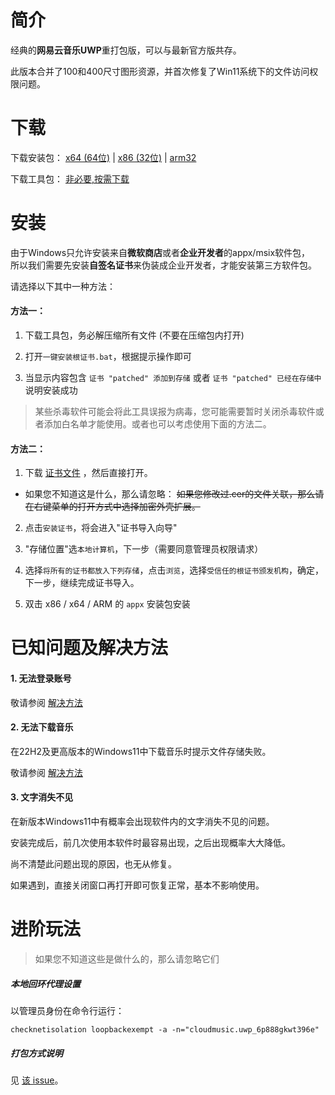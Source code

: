 # 简介

经典的**网易云音乐UWP**重打包版，可以与最新官方版共存。

此版本合并了100和400尺寸图形资源，并首次修复了Win11系统下的文件访问权限问题。


# 下载

下载安装包：
[x64 (64位)](https://github.com/exp-3/Cloud-Music-UWP-Repacked/raw/main/cloudmusic.uwp_repack_x64.appx) | 
[x86 (32位)](https://github.com/exp-3/Cloud-Music-UWP-Repacked/raw/main/cloudmusic.uwp_repack_x86.appx) | 
[arm32](https://github.com/exp-3/Cloud-Music-UWP-Repacked/raw/main/cloudmusic.uwp_repack_arm.appx)

下载工具包： 
[非必要,按需下载](https://github.com/exp-3/Cloud-Music-UWP-Repacked/archive/refs/heads/tools.zip)


# 安装

由于Windows只允许安装来自**微软商店**或者**企业开发者**的appx/msix软件包，<br />
所以我们需要先安装**自签名证书**来伪装成企业开发者，才能安装第三方软件包。

请选择以下其中一种方法：

#### 方法一：

1. 下载工具包，务必解压缩所有文件 (不要在压缩包内打开)

2. 打开```一键安装根证书.bat```，根据提示操作即可

3. 当显示内容包含 ```证书 "patched" 添加到存储``` 或者 ```证书 "patched" 已经在存储中``` 说明安装成功

> 某些杀毒软件可能会将此工具误报为病毒，您可能需要暂时关闭杀毒软件或者添加白名单才能使用。或者也可以考虑使用下面的方法二。

#### 方法二：

1. 下载 [证书文件](https://github.com/exp-3/Cloud-Music-UWP-Repacked/raw/tools/data/3.cer) ，然后直接打开。

 - 如果您不知道这是什么，那么请忽略：
   ~~如果您修改过.cer的文件关联，那么请在右键菜单的打开方式中选择加密外壳扩展。~~

2. 点击```安装证书```，将会进入"证书导入向导"

3. "存储位置"选```本地计算机```，下一步（需要同意管理员权限请求）

4. 选择```将所有的证书都放入下列存储```，点击```浏览```，选择```受信任的根证书颁发机构```，确定，下一步，继续完成证书导入。

5. 双击 x86 / x64 / ARM 的 ```appx``` 安装包安装


# 已知问题及解决方法

#### 1. 无法登录账号

敬请参阅 [解决方法](assets/login.md)

#### 2. 无法下载音乐

在22H2及更高版本的Windows11中下载音乐时提示文件存储失败。

敬请参阅 [解决方法](assets/download.md)

#### 3. 文字消失不见

在新版本Windows11中有概率会出现软件内的文字消失不见的问题。

安装完成后，前几次使用本软件时最容易出现，之后出现概率大大降低。

尚不清楚此问题出现的原因，也无从修复。

如果遇到，直接关闭窗口再打开即可恢复正常，基本不影响使用。

# 进阶玩法

> 如果您不知道这些是做什么的，那么请忽略它们

##### 本地回环代理设置

以管理员身份在命令行运行：

`checknetisolation loopbackexempt -a -n="cloudmusic.uwp_6p888gkwt396e"`

##### 打包方式说明

见 [该 issue](https://github.com/JasonWei512/NetEase-Cloud-Music-UWP-Repack/issues/3#issuecomment-636415035)。
